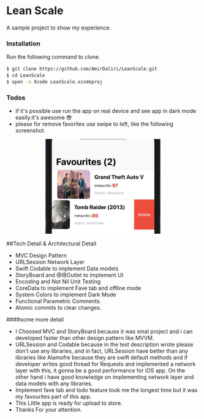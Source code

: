 # Lean Scale
A sample project to show my experience.

### Installation
Run the following command to clone.

```bash
$ git clone https://github.com/AmirDaliri/LeanScale.git
$ cd LeanScale
$ open -a Xcode LeanScale.xcodeproj 
```

### Todos
- if it's possible use run the app on real device and see app in dark mode easily.it's awesome 😎
- please for remove favorites use swipe to left, like the following screenshot.

<p align="center">
  <img src="https://raw.githubusercontent.com/AmirDaliri/LeanScale/master/imgs/Screen%20Shot%202020-07-02%20at%2002.52.31.png" width="300" title="hover text">
</p>

##Tech Detail & Architectural Detail

- MVC Design Pattern
- URLSession Network Layer
- Swift Codable to implement Data models
- StoryBoard and @IBOutlet to implement UI
- Encoding and Not Nil Unit Testing 
- CoreData to implement Fave tab and offline mode
- System Colors to implement Dark Mode
- Functional Parametric Comments.
- Atomic commits to clear changes.

####some more detail
- I Choosed MVC and StoryBoard because it was smal project and i can developed faster than other design pattern like MVVM.
- URLSession and Codable because in the test description wrote please don't use any libraries, and in fact, URLSession have better than any libraries like Alamofre because they are swift default methods and if developer writes good thread for Requests and implemented a network layer with this, it gonna be a good performance for iOS app. On the other hand i have good knowledge on implementing network layer and data models with any libraries.
- Implement fave tab and todo feature took me the longest time
but it was my favourites part of this app.
- This Little app is ready for upload to store.
- Thanks For your attention.
